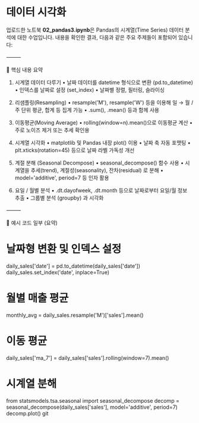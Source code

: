 # 데이터 시각화
업로드한 노트북 **02_pandas3.ipynb**은 Pandas의 시계열(Time Series) 데이터 분석에 대한 수업입니다.
내용을 확인한 결과, 다음과 같은 주요 주제들이 포함되어 있습니다:

⸻

📘 핵심 내용 요약

1. 시계열 데이터 다루기
	•	날짜 데이터를 datetime 형식으로 변환 (pd.to_datetime)
	•	인덱스를 날짜로 설정 (set_index)
	•	날짜별 정렬, 필터링, 슬라이싱

2. 리샘플링(Resampling)
	•	resample('M'), resample('W') 등을 이용해 일 → 월 / 주 단위 평균, 합계 등 집계 가능
	•	.sum(), .mean() 등과 함께 사용

3. 이동평균(Moving Average)
	•	rolling(window=n).mean()으로 이동평균 계산
	•	주로 노이즈 제거 또는 추세 확인용

4. 시계열 시각화
	•	matplotlib 및 Pandas 내장 plot() 이용
	•	날짜 축 자동 포맷팅
	•	plt.xticks(rotation=45) 등으로 날짜 라벨 가독성 개선

5. 계절 분해 (Seasonal Decompose)
	•	seasonal_decompose() 함수 사용
	•	시계열을 추세(trend), 계절성(seasonality), 잔차(residual) 로 분해
	•	model='additive', period=7 등 인자 활용

6. 요일 / 월별 분석
	•	.dt.dayofweek, .dt.month 등으로 날짜로부터 요일/월 정보 추출
	•	그룹별 분석 (groupby) 과 시각화

⸻

🧪 예시 코드 일부 (요약)

# 날짜형 변환 및 인덱스 설정
daily_sales['date'] = pd.to_datetime(daily_sales['date'])
daily_sales.set_index('date', inplace=True)

# 월별 매출 평균
monthly_avg = daily_sales.resample('M')['sales'].mean()

# 이동 평균
daily_sales['ma_7'] = daily_sales['sales'].rolling(window=7).mean()

# 시계열 분해
from statsmodels.tsa.seasonal import seasonal_decompose
decomp = seasonal_decompose(daily_sales['sales'], model='additive', period=7)
decomp.plot()
git
